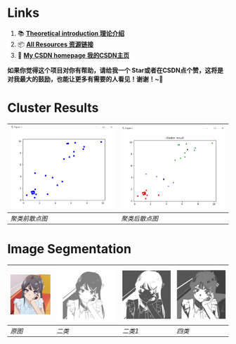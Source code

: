 # Links 

1. 📚  [**Theoretical introduction 理论介绍**](https://blog.csdn.net/coolyuan/article/details/107515224)
2. 📦  [**All Resources 资源链接**](https://pan.baidu.com/s/1q2nQRdmG9GfUPQGY3ITL0A?pwd=4s6m)
3. 👤  [ **My CSDN homepage 我的CSDN主页**](https://blog.csdn.net/coolyuan)

**如果你觉得这个项目对你有帮助，请给我一个 Star或者在CSDN点个赞，这将是对我最大的鼓励，也能让更多有需要的人看见！谢谢！~🌹**
# Cluster Results
| ![Image 1](./results_figs/散点图.png) | ![Image 2](./results_figs/散点图聚类结果.png) |
|-------------------------|-------------------------|
| *聚类前散点图*   | *聚类后散点图*   |


# Image Segmentation
| ![Image 1](./results_figs/Mai_sakurajima.jpg) | ![Image 2](./results_figs/图片分割（2类）.png) |![Image 2](./results_figs/图片分割（2类）1.png) |![Image 2](./results_figs/图片分割（4类）.png) |
|-------------------------|-------------------------|-------------------------|-------------------------|
| *原图*   | *二类*   |*二类1*   |*四类*   |

